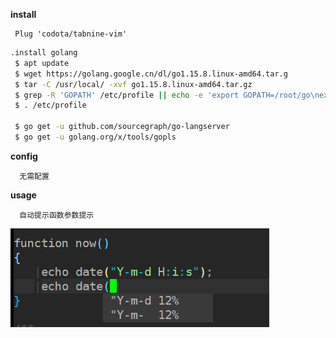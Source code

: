 **install**
```vim
 Plug 'codota/tabnine-vim'
```

```bash
.install golang
 $ apt update
 $ wget https://golang.google.cn/dl/go1.15.8.linux-amd64.tar.g 
 $ tar -C /usr/local/ -xvf go1.15.8.linux-amd64.tar.gz 
 $ grep -R 'GOPATH' /etc/profile || echo -e 'export GOPATH=/root/go\nexport PATH=$PATH:/usr/local/go/bin:$GOPATH/bin' >> /etc/profile
 $ . /etc/profile
 
 $ go get -u github.com/sourcegraph/go-langserver
 $ go get -u golang.org/x/tools/gopls 
```

**config**
```vim
  无需配置
```

**usage**
```vim
  自动提示函数参数提示
```

![avatar](imgs/tabnine.png)

